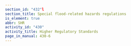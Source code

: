 ```yaml
---
section_id: "432"l
section_title: Special flood-related hazards regulations
is_element: true
abbr: SHR
activity_id: "430"
activity_title: Higher Regulatory Standards
page_in_manual: 430-6
---
```

